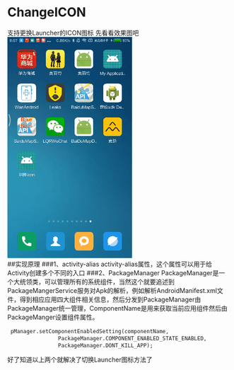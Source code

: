 # ChangeICON
支持更换Launcher的ICON图标
先看看效果图吧<br>
![image](https://github.com/18337129968/ChangeICON/blob/master/photo/ChangeICON.gif)<br>
##实现原理
###1、activity-alias
activity-alias属性，这个属性可以用于给Activity创建多个不同的入口
###2、PackageManager
PackageManager是一个大统领类，可以管理所有的系统组件，当然这个就要追述到PackageMangerService服务对Apk的解析，例如解析AndroidManifest.xml文件，得到相应应用四大组件相关信息，然后分发到PackageManager由PackageManager统一管理，ComponentName是用来获取当前应用组件然后由PackageManger设置组件属性。
```
 pManager.setComponentEnabledSetting(componentName,
                PackageManager.COMPONENT_ENABLED_STATE_ENABLED,
                PackageManager.DONT_KILL_APP);
```
好了知道以上两个就解决了切换Launcher图标方法了



